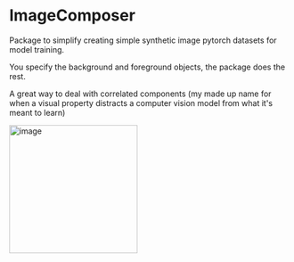 # ImageComposer
Package to simplify creating simple synthetic image pytorch datasets for model training. 

You specify the background and foreground objects, the package does the rest.

A great way to deal with correlated components (my made up name for when a visual property distracts a computer vision model from what it's meant to learn)


<img width="230" alt="image" src="https://user-images.githubusercontent.com/47161914/188900964-f0d1fd9d-616d-4f8b-962d-da918bb0f108.png">
